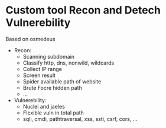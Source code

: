 # Custom tool Recon and Detech Vulnerebility
Based on osmedeus 
- Recon:  
  + Scanning subdomain
  + Classify http, dns, nonwild, wildcards
  + Collect IP range
  + Screen result 
  + Spider available path of website
  + Brute Focre hidden path 
  + ...
- Vulnerebility:
  + Nuclei and jaeles 
  + Flexible vuln in total path 
  + sqli, cmdi, pathtraversal, xss, ssti, csrf, cors, ...
